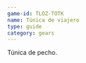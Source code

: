 ```yaml
---
game-id: TLOZ-TOTK
name: Túnica de viajero
type: guide
category: gears
---
```

Túnica de pecho.